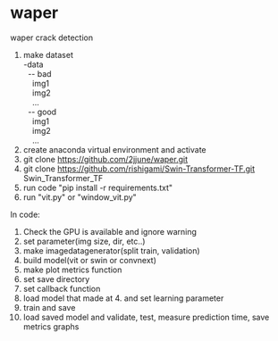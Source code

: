 # waper
waper crack detection
1. make dataset  
-data  
&nbsp;  -- bad  
&nbsp;&nbsp;&nbsp;    img1  
&nbsp;&nbsp;&nbsp;     img2  
&nbsp;&nbsp;&nbsp;     ...  
&nbsp;  -- good  
&nbsp;&nbsp;&nbsp;     img1  
&nbsp;&nbsp;&nbsp;     img2  
&nbsp;&nbsp;&nbsp;     ...
2. create anaconda virtual environment and activate
3. git clone https://github.com/2jjune/waper.git
4. git clone https://github.com/rishigami/Swin-Transformer-TF.git Swin_Transformer_TF     
5. run code "pip install -r requirements.txt"
5. run "vit.py" or "window_vit.py"

In code:
1. Check the GPU is available and ignore warning
2. set parameter(img size, dir, etc..)
3. make imagedatagenerator(split train, validation)
4. build model(vit or swin or convnext)
5. make plot metrics function
6. set save directory
7. set callback function
8. load model that made at 4. and set learning parameter
9. train and save
10. load saved model and validate, test, measure prediction time, save metrics graphs

